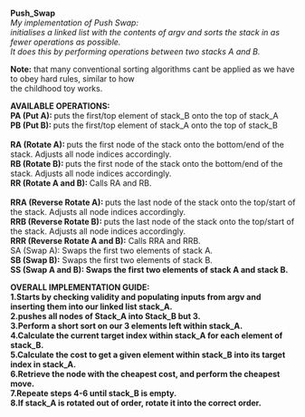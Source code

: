 <p><strong>Push_Swap</strong><br>
 <em>My implementation of Push Swap:<br>
initialises a linked list with the contents of argv and sorts the stack in as fewer operations as possible. <br>
  It does this by performing operations between two stacks A and B.</em><br></p>

<p><strong>Note:</strong> that many conventional sorting algorithms cant be applied as we have to obey hard rules, similar to how <br>
the childhood toy works.</p>

<p><strong>AVAILABLE OPERATIONS:</strong><br>
 <strong>PA (Put A): </strong>puts the first/top element of stack_B onto the top of stack_A <br>
 <strong>PB (Put B): </strong>puts the first/top element of stack_A onto the top of stack_B <br><br>
 <strong>RA (Rotate A): </strong>puts the first node of the stack onto the bottom/end of the stack. Adjusts all node indices accordingly. <br>
 <strong>RB (Rotate B): </strong>puts the first node of the stack onto the bottom/end of the stack. Adjusts all node indices accordingly. <br>
<strong>RR (Rotate A and B): </strong>Calls RA and RB. <br><br>
 <strong>RRA (Reverse Rotate A): </strong>puts the last node of the stack onto the top/start of the stack. Adjusts all node indices accordingly. <br>
<strong>RRB (Reverse Rotate B): </strong>puts the last node of the stack onto the top/start of the stack. Adjusts all node indices accordingly. <br>
 <strong>RRR (Reverse Rotate A and B):</strong> Calls RRA and RRB. <br><br<
 <strong>SA (Swap A):</strong> Swaps the first two elements of stack A. <br>
 <strong>SB (Swap B):</strong> Swaps the first two elements of stack B. <br>
<strong>SS (Swap A and B): Swaps the first two elements of stack A and stack B.<br>
</p>

<p><strong>OVERALL IMPLEMENTATION GUIDE:</strong><br>
1.Starts by checking validity and populating inputs from argv and inserting them into our linked list stack_A. <br>
2.pushes all nodes of Stack_A into Stack_B but 3. <br>
3.Perform a short sort on our 3 elements left within stack_A. <br>
4.Calculate the current target index within stack_A for each element of stack_B. <br>
5.Calculate the cost to get a given element within stack_B into its target index in stack_A. <br>
6.Retrieve the node with the cheapest cost, and perform the cheapest move. <br>
7.Repeate steps 4-6 until stack_B is empty. <br>
8.If stack_A is rotated out of order, rotate it into the correct order. <br></p>
